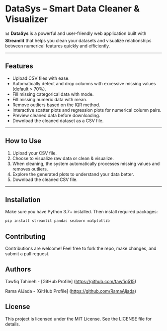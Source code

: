 # DataSys – Smart Data Cleaner & Visualizer

📊 **DataSys** is a powerful and user-friendly web application built with **Streamlit** that helps you clean your datasets and visualize relationships between numerical features quickly and efficiently.

---

## Features

- Upload CSV files with ease.
- Automatically detect and drop columns with excessive missing values (default > 70%).
- Fill missing categorical data with mode.
- Fill missing numeric data with mean.
- Remove outliers based on the IQR method.
- Interactive scatter plots and regression plots for numerical column pairs.
- Preview cleaned data before downloading.
- Download the cleaned dataset as a CSV file.

---

## How to Use

1. Upload your CSV file.
2. Choose to visualize raw data or clean & visualize.
3. When cleaning, the system automatically processes missing values and removes outliers.
4. Explore the generated plots to understand your data better.
5. Download the cleaned CSV file.

---

## Installation

Make sure you have Python 3.7+ installed. Then install required packages:

```bash
pip install streamlit pandas seaborn matplotlib
```

## Contributing
Contributions are welcome! Feel free to fork the repo, make changes, and submit a pull request.

## Authors
Tawfiq Tahineh - [GitHub Profile] (https://github.com/tawfiq515)

Rama AlJada - [GitHub Profile] (https://github.com/RamaAljada)

## License
This project is licensed under the MIT License. See the LICENSE file for details.


